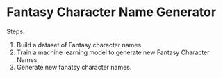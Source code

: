 # Fantasy Character Name Generator

Steps:
1. Build a dataset of Fantasy character names
2. Train a machine learning model to generate new Fantasy Character Names
3. Generate new fanatsy character names.

